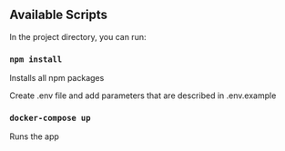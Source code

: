 ## Available Scripts

In the project directory, you can run:

### `npm install`

Installs all npm packages

Create .env file and add parameters that are described in .env.example

### `docker-compose up`

Runs the app
